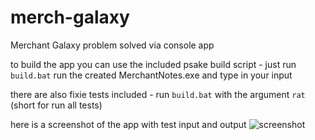 # merch-galaxy

Merchant Galaxy problem solved via console app

to build the app you can use the included psake build script - just run `build.bat`
run the created MerchantNotes.exe and type in your input

there are also fixie tests included - run `build.bat` with the argument `rat` (short for run all tests)

here is a screenshot of the app with test input and output
![screenshot](https://ibb.co/iy2EDG "Screenshot")